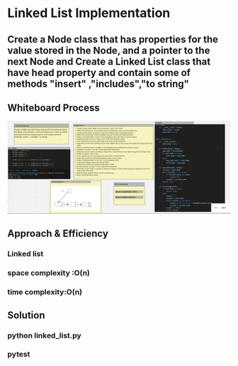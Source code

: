 # Linked List Implementation
## Create a Node class that has properties for the value stored in the Node, and a pointer to the next Node and  Create a Linked List class that have head property  and contain some of methods "insert" ,"includes","to string"

## Whiteboard Process 
!['Whitebord'](whitebord.png)
## Approach & Efficiency
 ### Linked list
 ### space complexity :O(n) 
 ### time complexity:O(n) 
## Solution
 ### python linked_list.py
 ### pytest